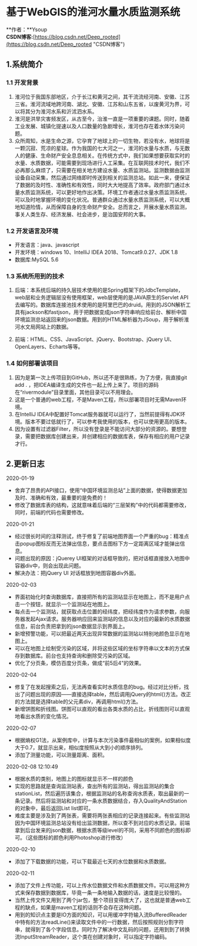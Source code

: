 # 基于WebGIS的淮河水量水质监测系统


 **作者：**Ysoup       
 **CSDN博客:**[https://blog.csdn.net/Deep_rooted](https://blog.csdn.net/Deep_rooted "CSDN博客")

## 1.系统简介
### 1.1 开发背景
1. 淮河位于我国东部地区，介于长江和黄河之间，其干流流经河南、安徽、江苏三省。淮河流域地跨河南、湖北、安徽、江苏和山东五省，以废黄河为界，可以将其分为淮河水系和沂沭泗水系。
2. 淮河是洪旱灾害频发区，从古至今，治淮一直是一项重要的课题。同时，随着工业发展、城镇化提速以及人口数量的急剧增长，淮河也存在着水体污染问题。
3. 众所周知，水是生命之源，它孕育了地球上的一切生物，若没有水，地球将是一颗沉寂、荒凉的星球。作为我国的七大河之一，淮河的水量与水质，与无数人的健康、生命财产安全息息相关。在传统方式中，我们如果想要获取实时的水量、水质数据，可能需要到现场进行人工采集。在互联网技术时代，我们不必再那么麻烦了，只需要在相关地方建设水量、水质监测站。监测数据由监测设备自动采集，然后通过网络即时传送到相关的监测总站。如此一来，便保证了数据的及时性、准确性和有效性，同时大大地提高了效率。政府部门通过水量水质监测系统，可以更好地作出决策。环境工作者通过水量水质监测系统，可以及时地掌握环境的变化状况。普通群众通过水量水质监测系统，可以大概地知道险情，从而保障自身的生命财产安全。总而言之，开展水量水质监测，事关人类生存、经济发展、社会进步，是治国安邦的大事。
### 1.2 开发语言及环境
* 开发语言：java、javascript
* 开发环境：windows 10、IntelliJ IDEA 2018、Tomcat9.0.27、JDK 1.8
* 数据库:MySQL 5.6

### 1.3 系统所用到的技术
1.	后端：本系统后端的持久层技术使用的是Spring框架下的JdbcTemplate，web层和业务逻辑层没有使用框架，web层使用的是JAVA原生的Servlet API去编写的。数据库连接池技术使用的是阿里巴巴的druid。用到的JSON解析工具有jackson和fastjson，用于把数据变成json字符串响应给前台、解析中国环境监测总站返回来的json数据。用到的HTML解析器为JSoup，用于解析淮河水文局网站上的数据。

2.	前端：HTML、CSS、JavaScript、jQuery、Bootstrap、jQuery UI、OpenLayers、Echarts等等。

###	1.4 如何部署该项目
1. 因为是第一次上传项目到GitHub，所以还不是很熟练，为了方便，我直接git add . ，把IDEA编译生成的文件也一起上传上来了。项目的源码在“rivermodule”目录里面，其他目录可以不用理会。
2. 这是一个普通的web工程，不是Maven工程，所以部署项目时无需Maven环境。
3. 在IntelliJ IDEA中配置好Tomcat服务器就可以运行了，当然前提得有JDK环境。版本不要过低就行了，可以参考我使用的版本，也可以使用更高的版本。
4. 因为设置有过滤器Filter，所以没有登录是不能访问大部分的资源的。要想登录，需要把数据库创建出来，并创建相应的数据库表，保存有相应的用户记录才行。


## 2.更新日志
2020-01-19 

- 舍弃了昂贵的API接口，使用“中国环境监测总站”上面的数据，使得数据更加及时、准确和有效，最重要的是免费的！
- 修改了数据库表的结构，这就意味着后端的“三层架构”中的代码都需要修改，同时，前端的代码也需要修改。

2020-01-21 

- 经过很长时间的注释测试，终于修复了前端地图界面一个严重的bug：精准点击popup图标反而无法弹出信息，要点击图标下方一定距离区域才能弹出信息。
- 问题出现的原因：jQuerey UI框架的对话框导致的，把对话框直接放入地图中容器div中，则会出现此问题。
- 解决办法：把jQuery UI 对话框放到地图容器div外面。

 2020-02-03 

* 界面初始化时查询数据库，直接把所有的监测站显示在地图上，而不是用户点击一个按钮，就显示一个监测站在地图上。
* 每点击一个监测站，就获取点击位置的经纬度，把经纬度作为请求参数，向服务器发起Ajax请求。服务器响应回来监测站的信息以及对应的最新的水质数据信息，前台负责把拿到的json数据显示到界面上。
* 新增预警功能，可以把最近两天出现异常数据的监测站以特别地颜色显示在地图上。
* 可以在地图上绘制受污染的区域，并将这些区域的坐标字符串以文本的方式保存到数据库。前台也支持查询和删除受污染的区域。
* 优化了分页条，模仿百度分页条，做成“前5后4”的效果。

2020-02-04 

* 修复了在发起搜索之后，无法再查看实时水质信息的bug。经过对比分析，找出了问题出现的原因——直接选择table，然后调用jQuery的html()方法。改正的方法就是选择table的父元素div，再调用html()方法。
* 新增饼图和折线图。饼图可以直观的看出各类水质的占比，折线图则可以直观地看出水质的变化情况。

2020-02-07 

* 根据熵权G1法，从案例库中，计算与本次污染事件最相似的案例，如果相似度大于0.7，就显示出来，相似度按照从大到小的顺序排列。
* 添加了测量功能，可以测量距离、面积。

2020-02-08 12:10:49 

* 根据水质的类别，地图上的图标就显示不一样的颜色
* 实现的思路就是查询监测站表，查出所有的监测站，得出监测站的集合stationList，然后遍历该集合，根据监测站的名称查询水质表，取出最新的一条记录。然后将监测站和对应的一条水质数据结合，存入QualityAndStation的对象中，最后返回List<QualityAndStation> list即可。
* 难度主要是涉及到了两张表，需要将两张表相应的记录连接起来。有些监测站因为中国环境监测总站没有给出监测数据，所以查不到对应的水质记录。前端拿到后台发来的json数据，根据水质等级level的不同，采用不同颜色的图标即可。（这些图标的颜色利用Photoshop进行修改）


2020-02-10 

* 添加了下载数据的功能，可以下载最近七天的水位数据和水质数据。


2020-02-11 

* 添加了文件上传功能，可以上传水位数据文件和水质数据文件。可以用这种方式来保存数据到数据库，毕竟一条一条地输入数据的话，速度是比较慢的。
* 当然上传文件又用到了两个jar包，整个项目变得庞大了，这也就是普通web工程的缺点，如果是maven工程的话则不会存在这种问题。
* 用到的知识点主要是IO方面的知识，可以用缓冲字符输入流BufferedReader中特有的方法readLine()来读取文件中的一行数据，然后按照规则分割字符串，就得到了各个字段信息。同时为了解决中文乱码的问题，还用到到了转换流InputStreamReader，这个类在创建对象时，可以指定字符编码。
